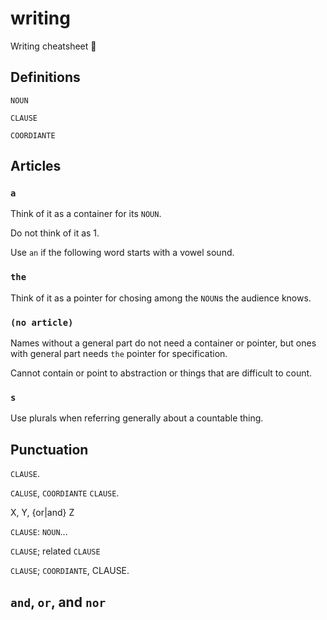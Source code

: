 # writing

Writing cheatsheet :page_with_curl:

## Definitions

`NOUN`

`CLAUSE`

`COORDIANTE`

## Articles

### `a`

Think of it as a container for its `NOUN`.

Do not think of it as 1.

Use `an` if the following word starts with a vowel sound.

### `the`

Think of it as a pointer for chosing among the `NOUN`s the audience knows.

### `(no article)`

Names without a general part do not need a container or pointer, but ones with general part needs `the` pointer for specification.

Cannot contain or point to abstraction or things that are difficult to count.

### `s`

Use plurals when referring generally about a countable thing.

## Punctuation

`CLAUSE`.

`CALUSE`, `COORDIANTE` `CLAUSE`.

X, Y, {or|and} Z

`CLAUSE`: `NOUN`...

`CLAUSE`; related `CLAUSE`

`CLAUSE`; `COORDIANTE`, CLAUSE.

## `and`, `or`, and `nor`
